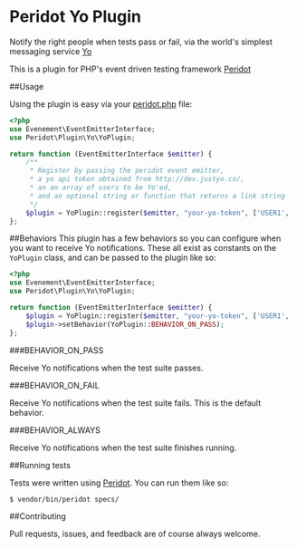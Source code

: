 Peridot Yo Plugin
=================

Notify the right people when tests pass or fail, via the world's simplest messaging service [Yo](http://www.justyo.co/)

This is a plugin for PHP's event driven testing framework [Peridot](http://peridot-php.github.io/)

##Usage

Using the plugin is easy via your [peridot.php](http://peridot-php.github.io/#plugins) file:

```php
<?php
use Evenement\EventEmitterInterface;
use Peridot\Plugin\Yo\YoPlugin;

return function (EventEmitterInterface $emitter) {
    /**
     * Register by passing the peridot event emitter,
     * a yo api token obtained from http://dev.justyo.co/,
     * an an array of users to be Yo'ed,
     * and an optional string or function that returns a link string
     */
    $plugin = YoPlugin::register($emitter, "your-yo-token", ['USER1', 'USER2'], 'http://linktobuild.com');
};
```

##Behaviors
This plugin has a few behaviors so you can configure when you want to receive Yo notifications. These all
exist as constants on the `YoPlugin` class, and can be passed to the plugin like so:

```php
<?php
use Evenement\EventEmitterInterface;
use Peridot\Plugin\Yo\YoPlugin;

return function (EventEmitterInterface $emitter) {
    $plugin = YoPlugin::register($emitter, "your-yo-token", ['USER1', 'USER2'], 'http://linktobuild.com');
    $plugin->setBehavior(YoPlugin::BEHAVIOR_ON_PASS);
};
```

###BEHAVIOR_ON_PASS

Receive Yo notifications when the test suite passes.

###BEHAVIOR_ON_FAIL

Receive Yo notifications when the test suite fails. This is the default behavior.

###BEHAVIOR_ALWAYS

Receive Yo notifications when the test suite finishes running.

##Running tests

Tests were written using [Peridot](http://peridot-php.github.io/). You can run them like so:

```
$ vendor/bin/peridot specs/
```

##Contributing

Pull requests, issues, and feedback are of course always welcome.
